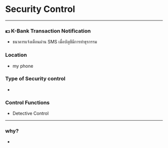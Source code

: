  # Security Control

---

### 💵 K-Bank Transaction Notification
* ธนาคารแจ้งเตือนผ่าน SMS เมื่อบัญชีมีการทำธุรกรรม

### Location
* my phone

### Type of Security control
* 

### Control Functions
* Detective Control 

---

### why?
* 
